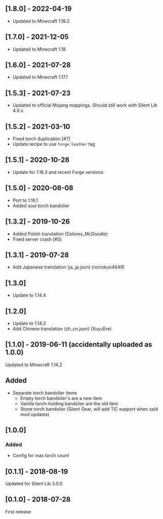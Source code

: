 ## [1.8.0] - 2022-04-19
- Updated to Minecraft 1.18.2

## [1.7.0] - 2021-12-05
- Updated to Minecraft 1.18

## [1.6.0] - 2021-07-28
- Updated to Minecraft 1.17.1

## [1.5.3] - 2021-07-23
- Updated to official Mojang mappings. Should still work with Silent Lib 4.9.x.

## [1.5.2] - 2021-03-10
- Fixed torch duplication [#7]
- Update recipe to use `forge:leather` tag

## [1.5.1] - 2020-10-28
- Update for 1.16.3 and recent Forge versions

## [1.5.0] - 2020-08-08
- Port to 1.16.1
- Added soul torch bandolier

## [1.3.2] - 2019-10-26
- Added Polish translation (Dolores_McDoodle)
- Fixed server crash [#5]

## [1.3.1] - 2019-07-28
- Add Japanese translation (ja_jp.json) (noriokun4649)

## [1.3.0]
- Update to 1.14.4

## [1.2.0]
- Update to 1.14.3
- Add Chinese translation (zh_cn.json) (XuyuEre)

## [1.1.0] - 2019-06-11 (accidentally uploaded as 1.0.0)
Updated to Minecraft 1.14.2
## Added
- Separate torch bandolier items
    - Empty torch bandolier's are a new item
    - Vanilla torch-holding bandolier are the old item
    - Stone torch bandolier (Silent Gear, will add TiC support when said mod updates)

## [1.0.0]
### Added
- Config for max torch count

## [0.1.1] - 2018-08-19
Updated for Silent Lib 3.0.0

## [0.1.0] - 2018-07-28
First release
